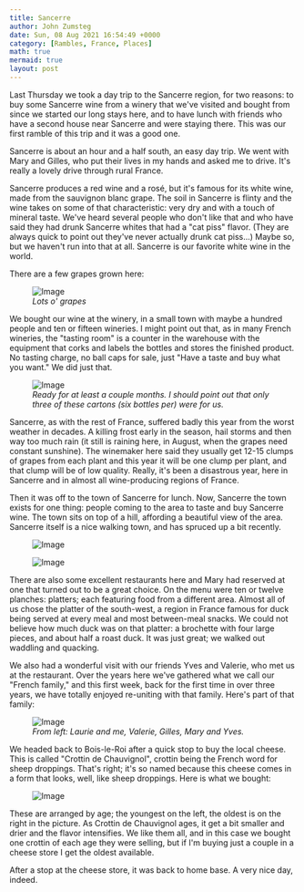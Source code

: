 ```yaml
---
title: Sancerre
author: John Zumsteg
date: Sun, 08 Aug 2021 16:54:49 +0000
category: [Rambles, France, Places]
math: true
mermaid: true
layout: post
---
```

Last Thursday we took a day trip to the Sancerre region, for two reasons: to buy some Sancerre wine from a winery that we've visited and bought from since we started our long stays here, and to have lunch with friends who have a second house near Sancerre and were staying there. This was our first ramble of this trip and it was a good one.

Sancerre is about an hour and a half south, an easy day trip. We went with Mary and Gilles, who put their lives in my hands and asked me to drive. It's really a lovely drive through rural France.

Sancerre produces a red wine and a rosé, but it's famous for its white wine, made from the sauvignon blanc grape. The soil in Sancerre is flinty and the wine takes on some of that characteristic: very dry and with a touch of mineral taste. We've heard several people who don't like that and who have said they had drunk Sancerre whites that had a "cat piss" flavor. (They are always quick to point out they've never actually drunk cat piss...) Maybe so, but we haven't run into that at all. Sancerre is our favorite white wine in the world.

There are a few grapes grown here:

<figure class = "portrait">
	<img src="{{"/assets/images/2021/08/DSC00116.jpg" | prepend: site.baseurl | prepend: site.url }}" alt="Image" />
	<figcaption><em>Lots o' grapes</em></figcaption>
</figure>



We bought our wine at the winery, in a small town with maybe a hundred people and ten or fifteen wineries. I might point out that, as in many French wineries, the "tasting room" is a counter in the warehouse with the equipment that corks and labels the bottles and stores the finished product. No tasting charge, no ball caps for sale, just "Have a taste and buy what you want." We did just that.

<figure class = "portrait">
	<img src="{{"/assets/images/2021/08/IMG_4377.jpg" | prepend: site.baseurl | prepend: site.url }}" alt="Image" />
	<figcaption><em>Ready for at least a couple months. I should point out that only three of these cartons (six bottles per) were for us.</em></figcaption>
</figure>



Sancerre, as with the rest of France, suffered badly this year from the worst weather in decades. A killing frost early in the season, hail storms and then way too much rain (it still is raining here, in August, when the grapes need constant sunshine). The winemaker here said they usually get 12-15 clumps of grapes from each plant and this year it will be one clump per plant, and that clump will be of low quality. Really, it's been a disastrous year, here in Sancerre and in almost all wine-producing regions of France.

Then it was off to the town of Sancerre for lunch. Now, Sancerre the town exists for one thing: people coming to the area to taste and buy Sancerre wine. The town sits on top of a hill, affording a beautiful view of the area. Sancerre itself is a nice walking town, and has spruced up a bit recently.

<figure class = "landscape">
	<img src="{{"/assets/images/2021/08/DSC00122.jpg" | prepend: site.baseurl | prepend: site.url }}" alt="Image" />
	<figcaption></figcaption>
</figure>

<figure class = "portrait">
	<img src="{{"/assets/images/2021/08/DSC00130.jpg" | prepend: site.baseurl | prepend: site.url }}" alt="Image" />
	<figcaption></figcaption>
</figure>



There are also some excellent restaurants here and Mary had reserved at one that turned out to be a great choice. On the menu were ten or twelve planches: platters; each featuring food from a different area. Almost all of us chose the platter of the south-west, a region in France famous for duck being served at every meal and most between-meal snacks. We could not believe how much duck was on that platter: a brochette with four large pieces, and about half a roast duck. It was just great; we walked out waddling and quacking.

We also had a wonderful visit with our friends Yves and Valerie, who met us at the restaurant. Over the years here we've gathered what we call our "French family," and this first week, back for the first time in over three years, we have totally enjoyed re-uniting with that family. Here's part of that family:

<figure class = "landscape">
	<img src="{{"/assets/images/2021/08/PHOTO-2021-08-07-10-47-28.jpg" | prepend: site.baseurl | prepend: site.url }}" alt="Image" />
	<figcaption><em>From left: Laurie and me, Valerie, Gilles, Mary and Yves.</em></figcaption>
</figure>



We headed back to Bois-le-Roi after a quick stop to buy the local cheese. This is called "Crottin de Chauvignol", crottin being the French word for sheep droppings. That's right; it's so named because this cheese comes in a form that looks, well, like sheep droppings. Here is what we bought:

<figure class = "portrait">
	<img src="{{"/assets/images/2021/08/DSC00134.jpg" | prepend: site.baseurl | prepend: site.url }}" alt="Image" />
	<figcaption></figcaption>
</figure>



These are arranged by age; the youngest on the left, the oldest is on the right in the picture. As Crottin de Chauvignol ages, it get a bit smaller and drier and the flavor intensifies. We like them all, and in this case we bought one crottin of each age they were selling, but if I'm buying just a couple in a cheese store I get the oldest available.

After a stop at the cheese store, it was back to home base. A very nice day, indeed.
